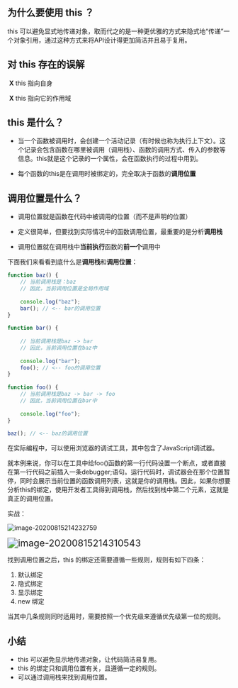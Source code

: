 ## 为什么要使用 this ？ 

this 可以避免显式地传递对象，取而代之的是一种更优雅的方式来隐式地“传递”一个对象引用，通过这种方式来将API设计得更加简洁并且易于复用。

## 对 this 存在的**误解**

​	**X**		this 指向自身			

​	**X**		this 指向它的作用域



## this 是什么？

- 当一个函数被调用时，会创建一个活动记录（有时候也称为执行上下文）。这个记录会包含函数在哪里被调用（调用栈）、函数的调用方式、传入的参数等信息。this就是这个记录的一个属性，会在函数执行的过程中用到。

- 每个函数的this是在调用时被绑定的，完全取决于函数的**调用位置**



## 调用位置是什么？

- 调用位置就是函数在代码中被调用的位置（而不是声明的位置）

- 定义很简单，但要找到实际情况中的函数调用位置，最重要的是分析**调用栈**
- 调用位置就在调用栈中**当前执行**函数的**前一个**调用中

下面我们来看看到底什么是**调用栈**和**调用位置**：

```javascript
function baz() {￼
    // 当前调用栈是：baz￼
    // 因此，当前调用位置是全局作用域￼
    ￼
    console.log("baz");￼
    bar(); // <-- bar的调用位置￼
}￼
￼
function bar() {
    ￼
    // 当前调用栈是baz -> bar￼
    // 因此，当前调用位置在baz中￼
    ￼
    console.log("bar");￼
    foo(); // <-- foo的调用位置￼
}￼
￼
function foo() {￼
    // 当前调用栈是baz -> bar -> foo￼
    // 因此，当前调用位置在bar中￼
    ￼
    console.log("foo");￼
}￼
               ￼
baz(); // <-- baz的调用位置
```

在实际编程中，可以使用浏览器的调试工具，其中包含了JavaScript调试器。

就本例来说，你可以在工具中给foo()函数的第一行代码设置一个断点，或者直接在第一行代码之前插入一条debugger;语句。运行代码时，调试器会在那个位置暂停，同时会展示当前位置的函数调用列表，这就是你的调用栈。因此，如果你想要分析this的绑定，使用开发者工具得到调用栈，然后找到栈中第二个元素，这就是真正的调用位置。

实战：

![image-20200815214232759](https://gitee.com/yxon123/gitee-sources/raw/master//Images/20200815214931.png)

<img src="https://gitee.com/yxon123/gitee-sources/raw/master//Images/20200815214310.png" alt="image-20200815214310543" style="zoom:150%;" />

找到调用位置之后，this 的绑定还需要遵循一些规则，规则有如下四条：

1. 默认绑定
2. 隐式绑定
3. 显示绑定
4. new 绑定

当其中几条规则同时适用时，需要按照一个优先级来遵循优先级第一位的规则。



## 小结

- this 可以避免显示地传递对象，让代码简洁易复用。
- this 的绑定只和调用位置有关，且遵循一定的规则。
- 可以通过调用栈来找到调用位置。